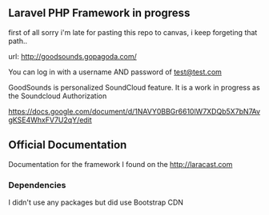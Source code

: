 ## Laravel PHP Framework in progress
first of all sorry i'm late for pasting this repo to canvas, i keep forgeting that path..


url: http://goodsounds.gopagoda.com/

You can log in with a username AND password of test@test.com

GoodSounds is personalized SoundCloud feature. It is a work in progress as the Soundcloud Authorization

https://docs.google.com/document/d/1NAVY0BBGr6610lW7XDQb5X7bN7AvgKSE4WhxFV7U2qY/edit



## Official Documentation

Documentation for the framework I found on the http://laracast.com

### Dependencies

I didn't use any packages but did use Bootstrap CDN
